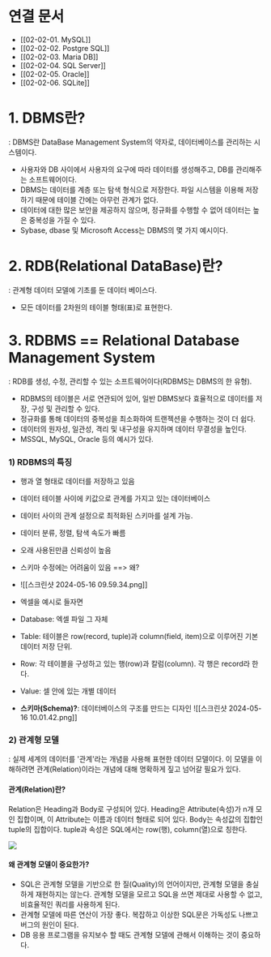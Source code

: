 # 연결 문서
- [[02-02-01. MySQL]]
- [[02-02-02. Postgre SQL]]
- [[02-02-03. Maria DB]]
- [[02-02-04. SQL Server]]
- [[02-02-05. Oracle]]
- [[02-02-06. SQLite]]


# 1. DBMS란?
: DBMS란 DataBase Management System의 약자로, 데이터베이스를 관리하는 시스템이다.

- 사용자와 DB 사이에서 사용자의 요구에 따라 데이터를 생성해주고, DB를 관리해주는 소프트웨어이다.
- DBMS는 데이터를 계층 또는 탐색 형식으로 저장한다.
	파일 시스템을 이용해 저장하기 때문에 테이블 간에는 아무런 관계가 없다.
- 데이터에 대한 많은 보안을 제공하지 않으며, 정규화를 수행할 수 없어 데이터는 높은 중복성을 가질 수 있다.
- Sybase, dbase 및 Microsoft Access는 DBMS의 몇 가지 예시이다.

# 2. RDB(Relational DataBase)란?
: 관계형 데이터 모델에 기초를 둔 데이터 베이스다.

- 모든 데이터를 2차원의 테이블 형태(표)로 표현한다.


# 3. RDBMS == Relational Database Management System
: RDB를 생성, 수정, 관리할 수 있는 소프트웨어이다(RDBMS는 DBMS의 한 유형).

- RDBMS의 테이블은 서로 연관되어 있어, 일반 DBMS보다 효율적으로 데이터를 저장, 구성 및 관리할 수 있다.
- 정규화를 통해 데이터의 중복성을 최소화하여 트랜젝션을 수행하는 것이 더 쉽다.
- 데이터의 원자성, 일관성, 격리 및 내구성을 유지하며 데이터 무결성을 높인다.
- MSSQL, MySQL, Oracle 등의 예시가 있다.



### 1) RDBMS의 특징

- 행과 열 형태로 데이터를 저장하고 있음
- 데이터 테이블 사이에 키값으로 관계를 가지고 있는 데이터베이스
- 데이터 사이의 관계 설정으로 최적화된 스키마를 설계 가능.
- 데이터 분류, 정렬, 탐색 속도가 빠름
- 오래 사용된만큼 신뢰성이 높음
- 스키마 수정에는 어려움이 있음 ==> 왜?
- ![[스크린샷 2024-05-16 09.59.34.png]]
- 엑셀을 예시로 들자면
- Database: 엑셀 파일 그 자체
- Table: 테이블은 row(record, tuple)과 column(field, item)으로 이루어진 기본 데이터 저장 단위.
- Row: 각 테이블을 구성하고 있는 행(row)과 칼럼(column). 각 행은 record라 한다.
- Value: 셀 안에 있는 개별 데이터


- **스키마(Schema)?**: 데이터베이스의 구조를 만드는 디자인 ![[스크린샷 2024-05-16 10.01.42.png]]



### 2) 관계형 모델
: 실제 세계의 데이터를 '관계'라는 개념을 사용해 표현한 데이터 모델이다.
이 모델을 이해하려면 관계(Relation)이라는 개념에 대해 명확하게 짚고 넘어갈 필요가 있다.


#### 관계(Relation)란?
Relation은 Heading과 Body로 구성되어 있다.
Heading은 Attribute(속성)가 n개 모인 집합이며, 이 Attribute는 이름과 데이터 형태로 되어 있다.
Body는 속성값의 집합인 tuple의 집합이다.
tuple과 속성은 SQL에서는 row(행), column(열)으로 칭한다.


![](https://i.imgur.com/rYabEoB.png)


#### 왜 관계형 모델이 중요한가?
- SQL은 관계형 모델을 기반으로 한 질(Quality)의 언어이지만, 관계형 모델을 충실하게 재현하지는 않는다. 관계형 모델을 모르고 SQL을 쓰면 제대로 사용할 수 없고, 비효율적인 쿼리를 사용하게 된다.
- 관계형 모델에 따른 연산이 가장 좋다. 복잡하고 이상한 SQL문은 가독성도 나쁘고 버그의 원인이 된다.
- DB 응용 프로그램을 유지보수 할 때도 관계형 모델에 관해서 이해하는 것이 중요하다.
